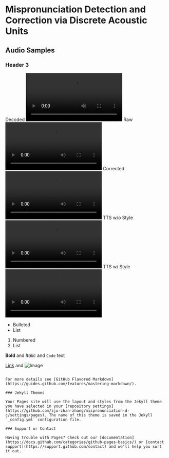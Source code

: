 # Mispronunciation Detection and Correction via Discrete Acoustic Units

## Audio Samples
### Header 3



Decoded
![](https://user-images.githubusercontent.com/87177864/126886624-ee78a240-c54b-480f-9f0f-1021bfab7275.mp4)
Raw
![](https://user-images.githubusercontent.com/87177864/126886682-4a464cce-7f1b-4139-b4e2-8a2134871cf9.mp4)
Corrected
![](https://user-images.githubusercontent.com/87177864/126886728-2f463272-bfc5-4191-a2a1-2c3d34901e07.mp4)
TTS w/o Style
![](https://user-images.githubusercontent.com/87177864/126886736-3bd91b7b-4c42-4c56-8973-b6c5720d956d.mp4)
TTS w/ Style
![](https://user-images.githubusercontent.com/87177864/126886738-7b8f5c8c-7c4c-4d40-b408-735fe55995e0.mp4)





- Bulleted
- List

1. Numbered
2. List

**Bold** and _Italic_ and `Code` text

[Link](url) and ![Image](src)
```

For more details see [GitHub Flavored Markdown](https://guides.github.com/features/mastering-markdown/).

### Jekyll Themes

Your Pages site will use the layout and styles from the Jekyll theme you have selected in your [repository settings](https://github.com/zju-zhan-zhang/mispronunciation-d-c/settings/pages). The name of this theme is saved in the Jekyll `_config.yml` configuration file.

### Support or Contact

Having trouble with Pages? Check out our [documentation](https://docs.github.com/categories/github-pages-basics/) or [contact support](https://support.github.com/contact) and we’ll help you sort it out.
